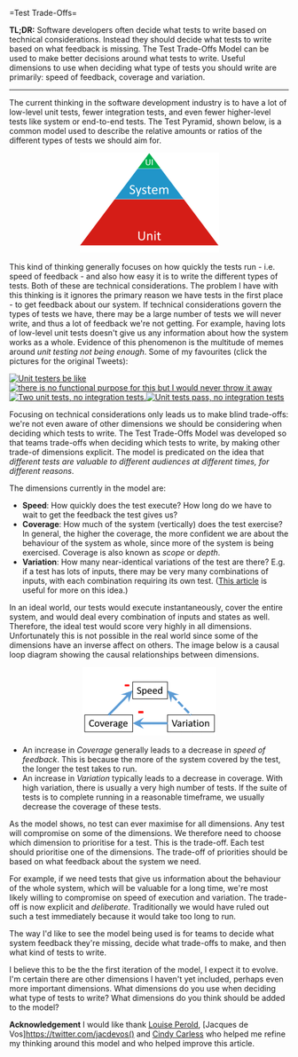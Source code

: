 =Test Trade-Offs=

**TL;DR:** Software developers often decide what tests to write based on technical considerations. Instead they should decide what tests to write based on what feedback is missing. The Test Trade-Offs Model can be used to make better decisions around what tests to write.  Useful dimensions to use when deciding what type of tests you should write are primarily: speed of feedback, coverage and variation.  

--------
The current thinking in the software development industry is to have a lot of low-level unit tests, fewer integration tests, and even fewer higher-level tests like system or end-to-end tests. The Test Pyramid, shown below, is a common model used to describe the relative amounts or ratios of the different types of tests we should aim for. 

<div style="text-align:center">
<img src="traditional-test-pyramid.png" alt="Traditional Test Pyramid" />
</div>

This kind of thinking generally focuses on how quickly the tests run - i.e. speed of feedback - and also how easy it is to write the different types of tests. Both of these are technical considerations. The problem I have with this thinking is it ignores the primary reason we have tests in the first place - to get feedback about our system. If technical considerations govern the types of tests we have, there may be a large number of tests we will never write, and thus a lot of feedback we're not getting. For example, having lots of low-level unit tests doesn't give us any information about how the system works as a whole. Evidence of this phenomenon is the multitude of memes around *unit testing not being enough*. Some of my favourites (click the pictures for the original Tweets):  

<div style="float:left">
<a href="https://twitter.com/kentcdodds/status/628658648001048577"><img src="https://joshilewis.files.wordpress.com/2017/02/cllxtwaumaavbkv2.png" alt="Unit testers be like" width="274" height="200" /></a>
</div>

<div style="float:left">
<a href="https://twitter.com/DJDoubleH/status/830125246648872960"><img src="https://joshilewis.files.wordpress.com/2017/02/c4uyjv4wyaaerip1.jpg" alt="there is no functional purpose for this but I would never throw it away" width="274" height="274" /> </a>
</div>

<div style="float:left">
<a href="https://twitter.com/timbray/status/822470746773409794"><img src="https://joshilewis.files.wordpress.com/2017/02/c2oaur4ucae-qaf1.jpg" alt="Two unit tests, no integration tests." width="274" height="192" /> </a>
</div>

<div style="float:left">
<a href="https://twitter.com/withzombies/status/829716565834752000"><img src="https://joshilewis.files.wordpress.com/2017/02/ykbai4apoxbdakok1.jpg" alt="Unit tests pass, no integration tests" width="274" height="274" /> </a>
</div>

<div style="clear:both"></div>

Focusing on technical considerations only leads us to make blind trade-offs: we're not even aware of other dimensions we should be considering when deciding which tests to write. The Test Trade-Offs Model was developed so that teams trade-offs when deciding which tests to write, by making other trade-of  dimensions explicit. The model is predicated on the idea that *different tests are valuable to different audiences at different times, for different reasons*.

The dimensions currently in the model are:  
 * **Speed**: How quickly does the test execute? How long do we have to wait to get the feedback the test gives us?   
 * **Coverage**:  How much of the system (vertically) does the test exercise? In general, the higher the coverage, the more confident we are about the behaviour of the system as whole, since more of the system is being exercised. Coverage is also known as *scope* or *depth*. 
 * **Variation**:  How many near-identical variations of the test are there? E.g. if a test has lots of inputs, there may be very many combinations of inputs, with each combination requiring its own test. ([This article](http://blog.thecodewhisperer.com/permalink/integrated-tests-are-a-scam-part-1) is useful for more on this idea.)

In an ideal world, our tests would execute instantaneously, cover the entire system, and would deal every combination of inputs and states as well. Therefore, the ideal test would score very highly in all dimensions. Unfortunately this is not possible in the real world since some of the dimensions have an inverse affect on others. The image below is a causal loop diagram showing the causal relationships between dimensions.

<div style="text-align:center">
<img src="test-trade-offs-causal-loop.png" alt="Causal Loop Diagram" />
</div>

 * An increase in *Coverage* generally leads to a decrease in *speed of feedback*. This is because the more of the system covered by the test, the longer the test takes to run.   
 * An increase in *Variation* typically leads to a decrease in coverage. With high variation, there is usually a very high number of tests. If the suite of tests is to complete running in a reasonable timeframe, we usually decrease the coverage of these tests.  

As the model shows, no test can ever maximise for all dimensions. Any test will compromise on some of the dimensions. We therefore need to choose which dimension to prioritise for a test. This is the trade-off. Each test should prioritise one of the dimensions. The trade-off of priorities should be based on what feedback about the system we need. 

For example, if we need tests that give us information about the behaviour of the whole system, which will be valuable for a long time, we're most likely willing to compromise on speed of execution and variation. The trade-off is now explicit and *deliberate*. Traditionally we would have ruled out such a test immediately because it would take too long to run.

The way I'd like to see the model being used is for teams to decide what system feedback they're missing, decide what trade-offs to make, and then what kind of tests to write.

I believe this to be the the first iteration of the model, I expect it to evolve. I'm certain there are other dimensions I haven't yet included, perhaps even more important dimensions. What dimensions do you use when deciding what type of tests to write? What dimensions do you think should be added to the model? 

**Acknowledgement**
I would like thank [Louise Perold](https://twitter.com/lperold), [Jacques de Vos]https://twitter.com/jacdevos() and [Cindy Carless](https://twitter.com/ccarless) who helped me refine my thinking around this model and who helped improve this article.